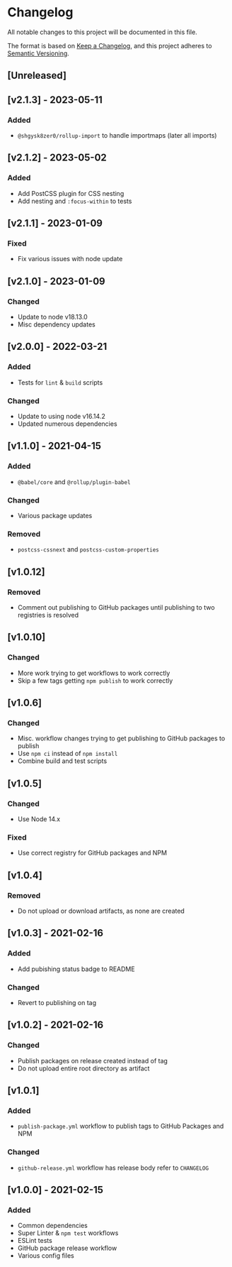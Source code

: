 # Changelog
All notable changes to this project will be documented in this file.

The format is based on [Keep a Changelog](https://keepachangelog.com/en/1.0.0/),
and this project adheres to [Semantic Versioning](https://semver.org/spec/v2.0.0.html).
<!-- markdownlint-disable -->
## [Unreleased]

## [v2.1.3] - 2023-05-11

### Added
- `@shgysk8zer0/rollup-import` to handle importmaps (later all imports)

## [v2.1.2] - 2023-05-02

### Added
- Add PostCSS plugin for CSS nesting
- Add nesting and `:focus-within` to tests

## [v2.1.1] - 2023-01-09

### Fixed
- Fix various issues with node update

## [v2.1.0] - 2023-01-09

### Changed
- Update to node v18.13.0
- Misc dependency updates

## [v2.0.0] - 2022-03-21

### Added
- Tests for `lint` & `build` scripts

### Changed
- Update to using node v16.14.2
- Updated numerous dependencies

## [v1.1.0] - 2021-04-15

### Added
- `@babel/core` and `@rollup/plugin-babel`

### Changed
- Various package updates

### Removed
- `postcss-cssnext` and `postcss-custom-properties`

## [v1.0.12]

### Removed
- Comment out publishing to GitHub packages until publishing to two registries is resolved

## [v1.0.10]

### Changed
- More work trying to get workflows to work correctly
- Skip a few tags getting `npm publish` to work correctly

## [v1.0.6]

### Changed
- Misc. workflow changes trying to get publishing to GitHub packages to publish
- Use `npm ci` instead of `npm install`
- Combine build and test scripts

## [v1.0.5]

### Changed
- Use Node 14.x

### Fixed
- Use correct registry for GitHub packages and NPM

## [v1.0.4]

### Removed
- Do not upload or download artifacts, as none are created

## [v1.0.3] - 2021-02-16

### Added
- Add pubishing status badge to README

### Changed
- Revert to publishing on tag

## [v1.0.2] - 2021-02-16

### Changed
- Publish packages on release created instead of tag
- Do not upload entire root directory as artifact

## [v1.0.1]

### Added
- `publish-package.yml` workflow to publish tags to GitHub Packages and NPM

### Changed
- `github-release.yml` workflow has release body refer to `CHANGELOG`

## [v1.0.0] - 2021-02-15

### Added
- Common dependencies
- Super Linter & `npm test` workflows
- ESLint tests
- GitHub package release workflow
- Various config files
<!-- markdownlint-restore -->
